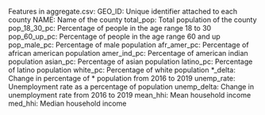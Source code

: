 Features in aggregate.csv:
    GEO_ID: Unique identifier attached to each county
    NAME: Name of the county
    total_pop: Total population of the county
    pop_18_30_pc: Percentage of people in the age range 18 to 30
    pop_60_up_pc: Percentage of people in the age range 60 and up
    pop_male_pc: Percentage of male population
    afr_amer_pc: Percentage of african american population
    amer_ind_pc: Percentage of american indian population
    asian_pc: Percentage of asian population
    latino_pc: Percentage of latino population
    white_pc: Percentage of white population
    *_delta: Change in percentage of * population from 2016 to 2019
    unemp_rate: Unemployment rate as a percentage of population
    unemp_delta: Change in unemployment rate from 2016 to 2019
    mean_hhi: Mean household income
    med_hhi: Median household income